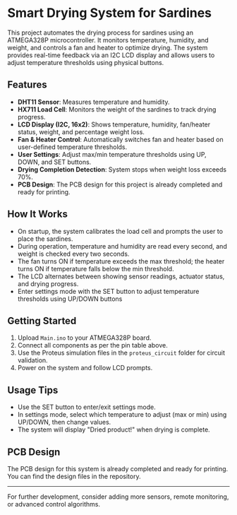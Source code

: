 # Smart Drying System for Sardines

This project automates the drying process for sardines using an ATMEGA328P microcontroller. It monitors temperature, humidity, and weight, and controls a fan and heater to optimize drying. The system provides real-time feedback via an I2C LCD display and allows users to adjust temperature thresholds using physical buttons.

## Features

- **DHT11 Sensor**: Measures temperature and humidity.
- **HX711 Load Cell**: Monitors the weight of the sardines to track drying progress.
- **LCD Display (I2C, 16x2)**: Shows temperature, humidity, fan/heater status, weight, and percentage weight loss.
- **Fan & Heater Control**: Automatically switches fan and heater based on user-defined temperature thresholds.
- **User Settings**: Adjust max/min temperature thresholds using UP, DOWN, and SET buttons.
- **Drying Completion Detection**: System stops when weight loss exceeds 70%.
- **PCB Design**: The PCB design for this project is already completed and ready for printing.

## How It Works

- On startup, the system calibrates the load cell and prompts the user to place the sardines.
- During operation, temperature and humidity are read every second, and weight is checked every two seconds.
- The fan turns ON if temperature exceeds the max threshold; the heater turns ON if temperature falls below the min threshold.
- The LCD alternates between showing sensor readings, actuator status, and drying progress.
- Enter settings mode with the SET button to adjust temperature thresholds using UP/DOWN buttons

## Getting Started

1. Upload `Main.ino` to your ATMEGA328P board.
2. Connect all components as per the pin table above.
3. Use the Proteus simulation files in the `proteus_circuit` folder for circuit validation.
4. Power on the system and follow LCD prompts.

## Usage Tips

- Use the SET button to enter/exit settings mode.
- In settings mode, select which temperature to adjust (max or min) using UP/DOWN, then change values.
- The system will display "Dried product!" when drying is complete.

## PCB Design

The PCB design for this system is already completed and ready for printing. You can find the design files in the repository.

---

For further development, consider adding more sensors, remote monitoring, or advanced control algorithms.
